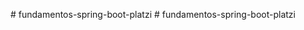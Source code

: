                                                                       #   f u n d a m e n t o s - s p r i n g - b o o t - p l a t z i  
 #   f u n d a m e n t o s - s p r i n g - b o o t - p l a t z i  
 